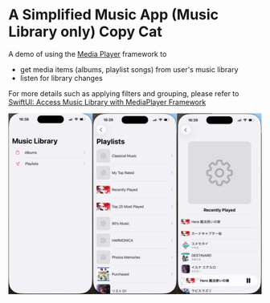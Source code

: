 
# A Simplified Music App (Music Library only) Copy Cat

A demo of using the [Media Player](https://developer.apple.com/documentation/mediaplayer) framework to 
- get media items (albums, playlist songs) from user's music library
- listen for library changes

For more details such as applying filters and grouping, please refer to [SwiftUI: Access Music Library with MediaPlayer Framework](https://medium.com/@itsuki.enjoy/swiftui-access-music-library-with-mediaplayer-framework-0f0ff2f4ef04)

![](./demo.png)
